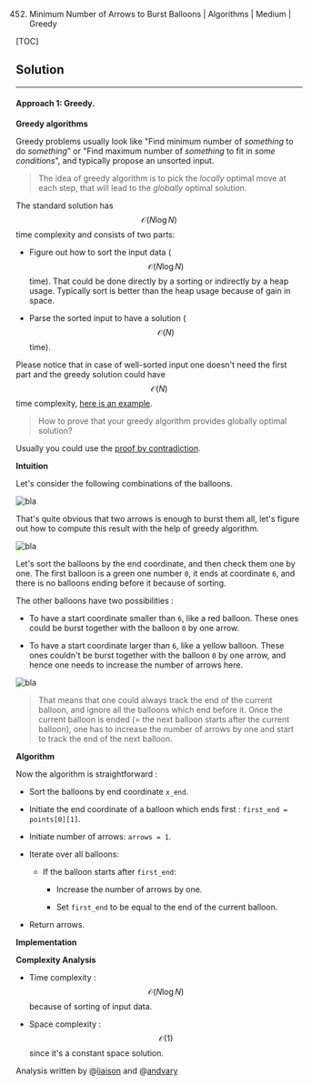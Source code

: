 452. Minimum Number of Arrows to Burst Balloons | Algorithms | Medium | Greedy

[TOC]

## Solution

---

#### Approach 1: Greedy.

**Greedy algorithms**

Greedy problems usually look like 
"Find minimum number of _something_ to do _something_" or 
"Find maximum number of _something_ to fit in _some conditions_", 
and typically propose an unsorted input.

> The idea of greedy algorithm is to pick the _locally_
optimal move at each step, that will lead to the _globally_ optimal solution.

The standard solution has $$\mathcal{O}(N \log N)$$ time complexity and consists of two parts:

- Figure out how to sort the input data ($$\mathcal{O}(N \log N)$$ time).
That could be done directly by a sorting or indirectly by a heap usage. 
Typically sort is better than the heap usage because of gain in space.

- Parse the sorted input to have a solution ($$\mathcal{O}(N)$$ time). 

Please notice that in case of well-sorted input one doesn't need the first 
part and the greedy solution could have $$\mathcal{O}(N)$$ time complexity,
[here is an example](https://leetcode.com/articles/gas-station/).

> How to prove that your greedy algorithm provides globally optimal solution?

Usually you could use the [proof by contradiction](https://en.wikipedia.org/wiki/Proof_by_contradiction). 

**Intuition**

Let's consider the following combinations of the balloons.

![bla](../Figures/452/balloons.png)

That's quite obvious that two arrows is enough to burst them all, let's figure out
how to compute this result with the help of greedy algorithm.

![bla](../Figures/452/arrows.png)

Let's sort the balloons by the end coordinate, and then check them 
one by one. The first balloon is a green one number `0`, 
it ends at coordinate `6`, and there is no balloons 
ending before it because of sorting.

The other balloons have two possibilities :

- To have a start coordinate smaller than `6`, like a red balloon.
These ones could be burst together with the balloon `0` by one arrow.

- To have a start coordinate larger than `6`, like a yellow balloon.
These ones couldn't be burst together with the balloon `0` by one arrow,
and hence one needs to increase the number of arrows here.

![bla](../Figures/452/sorted.png)

> That means that one could always track the end of the current balloon,
and ignore all the balloons which end before it. Once the current balloon
is ended (= the next balloon starts after the current balloon),
one has to increase the number of arrows by one and start to track 
the end of the next balloon.

**Algorithm**

Now the algorithm is straightforward :

- Sort the balloons by end coordinate `x_end`.

- Initiate the end coordinate of a balloon which ends first : 
`first_end = points[0][1]`.
 
- Initiate number of arrows: `arrows = 1`.

- Iterate over all balloons:

    - If the balloon starts after `first_end`:
        
        - Increase  the number of arrows by one.
        
        - Set `first_end` to be equal to the end of the current
        balloon.
        
- Return arrows.

**Implementation**



**Complexity Analysis**

* Time complexity : $$\mathcal{O}(N \log N)$$ because of sorting of
input data.
 
* Space complexity : $$\mathcal{O}(1)$$ since it's a constant 
space solution. 

Analysis written by @[liaison](https://leetcode.com/liaison/)
and @[andvary](https://leetcode.com/andvary/)
